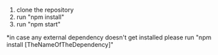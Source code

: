 1. clone the repository
2. run "npm install"
3. run "npm start"

\*in case any external dependency doesn't get installed please run "npm install [TheNameOfTheDependency]"
